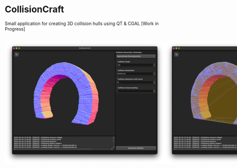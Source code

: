 # CollisionCraft
Small application for creating 3D collision hulls using QT &amp; CGAL [Work in Progress]

<br>
<div style="display: flex; justify-content: space-between;">
  <img src="demo/img_01.png" alt="App Preview Image">
  <img src="demo/img_02.png" alt="App Preview Image">
  <img src="demo/img_03.png" alt="App Preview Image">
</div>
<br
